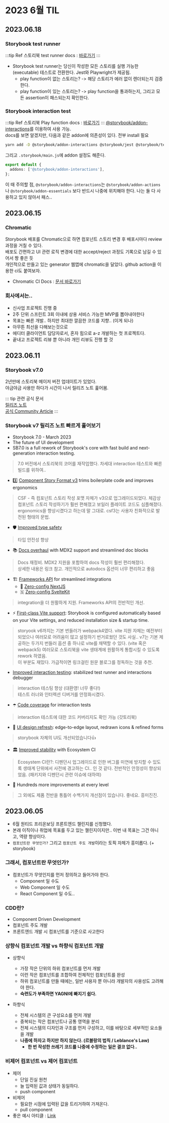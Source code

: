 # 2023 6월 TIL

## 2023.06.18
### Storybook test runner
:::tip Ref
스토리북 test runner docs : [바로가기](https://storybook.js.org/docs/react/writing-tests/test-runner)
:::

- Storybook test runner는 당신이 작성한 모든 스토리를 실행 가능한(executable) 테스트로 전환한다. Jest와 Playwright가 제공됨.
  - play function이 없는 스토리는? -> 해당 스토리가 에러 없이 렌더되는지 검증한다.
  - play function이 있는 스토리는? -> play function을 통과하는지, 그리고 모든 assertion이 패스되는지 확인한다.

### Storybook interaction test
:::tip Ref
스토리북 Play function docs : [바로가기](https://storybook.js.org/docs/react/writing-stories/play-function)
:::
[@storybook/addon-interactions](https://storybook.js.org/addons/@storybook/addon-interactions)를 이용하여 사용 가능.   
docs를 보면 알겠지만, 다음과 같은 addon에 의존성이 있다. 전부 install 필요
```sh
yarn add -D @storybook/addon-interactions @storybook/jest @storybook/testing-library
```   
그리고 `.storybook/main.js`에 addon 설정도 해준다.
```ts
export default {
  addons: ['@storybook/addon-interactions'],
};
```
이 때 주의할 점, `@storybook/addon-interactions`는 `@storybook/addon-actions`나 `@storybook/addon-essentials` 보다 반드시 나중에 위치해야 한다. 나는 둘 다 사용하고 있지 않아서 패스..



## 2023.06.15
### Chromatic
Storybook 배포를 Chromatic으로 하면 컴포넌트 스토리 변경 후 배포시마다 review 과정을 거칠 수 있다.   
배포도 간편하고 UI 관련 로직 변경에 대한 accept/reject 과정도 기록으로 남길 수 있어서 짱 좋은 듯   
개인적으로 만들고 있는 generator 웹앱에 chromatic을 달았다. github action을 이용한 ci도 붙여보자.   
- Chromatic CI Docs : [문서 바로가기](https://www.chromatic.com/docs/ci)

### 회사에서는..
- 신사업 프로젝트 진행 중
- 2주 단위 스프린트 3회 이내에 상용 서비스 가능한 MVP를 뽑아내야한다
- 목표는 빠른 개발.. 하지만 최대한 깔끔한 코드를 지향.. (이게 되나)
- 아무튼 최선을 다해보는것으로
- 에디터 클라이언트 담당자로서, 혼자 힘으로 a-z 개발하는 첫 프로젝트다.
- 끝내고 프로젝트 리뷰 뿐 아니라 개인 리뷰도 진행 할 것

## 2023.06.11
### Storybook v7.0

2년만에 스토리북 메이저 버전 업데이트가 있었다.   
야금야금 사용만 하다가 시간이 나서 릴리즈 노트 훑어봄.

::: tip 관련 공식 문서   
[릴리즈 노트](https://storybook.js.org/releases/7.0)   
[공식 Community Article](https://storybook.js.org/blog/storybook-7-0/)
:::   

### Storybook v7 릴리즈 노트 빠르게 훑어보기

- Storybook 7.0 - March 2023   
- The future of UI development   
- SB7.0 is a full rework of Storybook's core with fast build and next-generation interaction testing.
> 7.0 버전에서 스토리북의 코어를 재작업했다. 차세대 interaction 테스트와 빠른 빌드를 위하여..
   
- 3️⃣ [Component Story Format v3](https://storybook.js.org/blog/storybook-csf3-is-here/) trims boilerplate code and improves ergonomics
> CSF - 즉 컴포넌트 스토리 작성 포맷 자체가 v3으로 업그레이드되었다. 체감상 컴포넌트 스토리 작성하기가 훨씬 편해졌고 보일러 플레이트 코드도 심플해졌다. ergonomics을 향상시켰다고 하는데 말 그대로. csf3는 사용자 친화적으로 발전된 형태의 문법. 
- 🛡️ [Improved type safety](https://storybook.js.org/blog/improved-type-safety-in-storybook-7/)
> 타입 안전성 향상
- 📚 [Docs overhaul](https://storybook.js.org/blog/storybook-7-docs/) with MDX2 support and streamlined doc blocks
> Docs 재정비. MDX2 지원을 포함하여 docs 작성이 훨씬 편리해졌다.   
> 상세한 내용은 링크 참고. 개인적으로 autodocs 옵션이 너무 편리하고 좋음
- 🏗️ [Frameworks API](https://storybook.js.org/blog/framework-api/) for streamlined integrations
  - 🔼 [Zero-config NextJS](https://storybook.js.org/blog/integrate-nextjs-and-storybook-automatically/)
  - 🇸 [Zero-config SvelteKit](https://storybook.js.org/blog/storybook-for-sveltekit/)
> integration을 더 원활하게 지원. Frameworks API의 전반적인 개선.
- ⚡️ [First-class Vite support](https://storybook.js.org/blog/first-class-vite-support-in-storybook/): Storybook is configured automatically based on your Vite settings, and reduced installation size & startup time.
> storyook v6까지는 기본 번들러가 webpack4였다. vite 지원 자체는 예전부터 되었으나 여러모로 어려움이 많고 설정하기 번거로웠던 것도 사실.. v7는 기본 제공하는 두가지 번들러 옵션 중 하나로 vite를 채택할 수 있다. (vite 혹은 webpack5) 여러모로 스토리북을 vite 생태계에 원활하게 통합시킬 수 있도록 rework 하였음.   
> 이 부분도 재밌다. 가급적이면 링크걸린 원문 블로그를 정독하는 것을 추천.
- [Improved interaction testing](https://storybook.js.org/blog/test-component-interactions-with-storybook/): stabilized test runner and interactions debugger
> interaction 테스팅 향상 (대환영! 너무 좋다!)   
> 테스트 러너와 인터렉션 디버거를 안정화시켰다.
- ☂️ [Code coverage](https://storybook.js.org/blog/code-coverage-with-the-storybook-test-runner/) for interaction tests
> interaction 테스트에 대한 코드 커버리지도 확인 가능 (갓토리북)
- 🎨 [UI design refresh](https://storybook.js.org/blog/7-0-design-alpha/): edge-to-edge layout, redrawn icons & refined forms
> storybook 자체의 UI도 개선되었습니다👍
- 🏛️ [Improved stability](https://storybook.js.org/blog/storybook-ecosystem-ci/) with Ecosystem CI
> Ecosystem CI란?: 디펜던시 업그레이드로 인한 버그를 미연에 방지할 수 있도록 생태계 단위에서 사전에 경고하는 CI.. 인 것 같다. 전반적인 안정성이 향상되었음. (패키지와 디펜던시 관련 이슈에 대하여)
- 💯 Hundreds more improvements at every level
> 그 외에도 제품 전반을 통틀어 수백가지 개선점이 있습니다. 좋네요. 흥미진진.

## 2023.06.05

- 6월 원티드 프리온보딩 프론트엔드 챌린지를 신청했다.
- 본래 이직이나 취업에 목표를 두고 있는 챌린지이지만.. 이번 내 목표는 그건 아니고, 역량 향상이다.
- `컴포넌트란 무엇인가?` 그리고 `컴포넌트 주도 개발`이라는 토픽 자체가 흥미롭다. (+ storybook)

### 그래서, 컴포넌트란 무엇인가?
- 컴포넌트가 무엇인지를 먼저 정의하고 들어가야 한다.
    - Component 일 수도
    - Web Component 일 수도
    - React Component 일 수도..

### CDD란?
- Component Driven Development
- 컴포넌트 주도 개발
- 프론트엔드 개발 시 컴포넌트를 기준으로 사고한다

### 상향식 컴포넌트 개발 vs 하향식 컴포넌트 개발
- 상향식
    - 가장 작은 단위의 하위 컴포넌트를 먼저 개발
    - 이런 작은 컴포넌트를 조합하여 전체적인 컴포넌트를 완성
    - 하위 컴포넌트를 만들 때에는, 일반 사용자 뿐 아니라 개발자의 사용성도 고려해야 한다.
    - **숙련도가 부족하면 YAGNI에 빠지기 쉽다.**

- 하향식
    - 전체 시스템의 큰 구성요소를 먼저 개발
    - 중복되는 작은 컴포넌트나 공통 영역을 분리
    - 전체 시스템의 디자인과 구조를 먼저 구성하고, 이를 바탕으로 세부적인 요소들을 개발
    - **나중에 하자고 하지만 하지 않는다. (르블랑의 법칙 / Leblance's Law)**
        - **한 번 작성한 쓰레기 코드를 나중에 수정하는 일은 결코 없다..**

### 비제어 컴포넌트 vs 제어 컴포넌트
- 제어
    - 단일 진실 원천
    - 늘 입력된 값과 상태가 동일하다.
    - push component
- 비제어
    - 필요한 시점에 입력된 값을 트리거하여 가져온다.
    - pull component
- 좋은 예시 아티클 : [Link](https://goshacmd.com/controlled-vs-uncontrolled-inputs-react/)